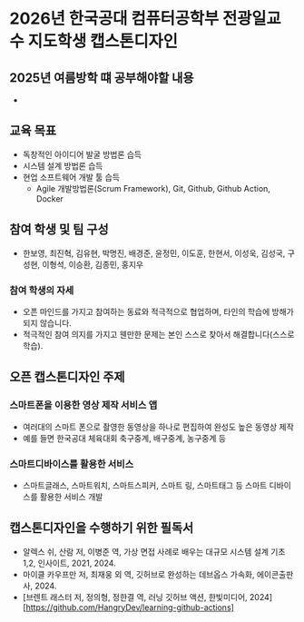 # 2026년 한국공대 컴퓨터공학부 전광일교수 지도학생 캡스톤디자인 

## 2025년 여름방학 떄 공부해야할 내용
   *

## 교육 목표
  * 독창적인 아이디어 발굴 방법론 습득
  * 시스템 설계 방법론 습득
  * 현업 소프트웨어 개발 툴 습득
    * Agile 개발방법론(Scrum Framework), Git, Github, Github Action, Docker
   
## 참여 학생 및 팀 구성
 * 한보영, 최진혁, 김유현, 박명진, 배경준, 윤정민, 이도훈, 한현서, 이성욱, 김성국, 구성현, 이형석, 이승환, 김종민, 홍지우
     
### 참여 학생의 자세
 * 오픈 마인드를 가지고 참여하는 동료와 적극적으로 협업하며, 타인의 학습에 방해가 되지 않습니다.
 * 적극적인 참여 의지를 가지고 웬만한 문제는 본인 스스로 찾아서 해결합니다(스스로 학습).

## 오픈 캡스톤디자인 주제

### 스마트폰을 이용한 영상 제작 서비스 앱
  * 여러대의 스마트 폰으로 촬영한 동영상을 하나로 편집하여 완성도 높은 동영상 제작
  * 예를 들면 한국공대 체육대회 축구중계, 배구중계, 농구중계 등

### 스마트디바이스를 활용한 서비스
  * 스마트글래스, 스마트워치, 스마트스피커, 스마트 링, 스마트태그 등 스마트 디바이스를 활용한 서비스 개발

## 캡스톤디자인을 수행하기 위한 필독서

  * 알렉스 쉬, 산람 저, 이병준 역, 가상 면접 사례로 배우는 대규모 시스템 설계 기초 1,2, 인사이트, 2021, 2024.
  * 마이클 카우프만 저, 최재웅 외 역, 깃허브로 완성하는 데브옵스 가속화, 에이콘출판사, 2024.
  * [브렌트 래스터 저, 정의형, 정한결 역, 러닝 깃허브 액션, 한빛미디어, 2024] [https://github.com/HangryDev/learning-github-actions]

